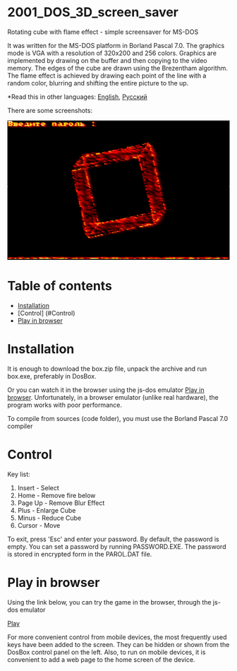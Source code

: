 # 2001_DOS_3D_screen_saver
Rotating cube with flame effect - simple screensaver for MS-DOS

It was written for the MS-DOS platform in Borland Pascal 7.0. The graphics mode is VGA with a resolution of 320x200 and 256 colors.  Graphics are implemented by drawing on the buffer and then copying to the video memory. The edges of the cube are drawn using the Brezentham algorithm. The flame effect is achieved by drawing each point of the line with a random color, blurring and shifting the entire picture to the up.

*Read this in other languages: [English](README.md), [Русский](README.ru.md)

There are some screenshots:

![Screenshots of a gameplay](screenshots.gif)

# Table of contents
- [Installation](#Installation)
- [Control] (#Control)
- [Play in browser](#Play-in-browser)

# Installation

It is enough to download the box.zip file, unpack the archive and run box.exe, preferably in DosBox.

Or you can watch it in the browser using the js-dos emulator [Play in browser](#Play-in-browser). Unfortunately, in a browser emulator (unlike real hardware), the program works with poor performance.

To compile from sources (code folder), you must use the Borland Pascal 7.0 compiler

# Control

Key list:

1. Insert  - Select
2. Home  - Remove fire below
3. Page Up - Remove Blur Effect
4. Plus - Enlarge Cube
5. Minus - Reduce Cube
6. Cursor - Move

To exit, press 'Esc' and enter your password. By default, the password is empty. You can set a password by running PASSWORD.EXE. The password is stored in encrypted form in the PAROL.DAT file.

# Play in browser

Using the link below, you can try the game in the browser, through the js-dos emulator

[Play](https://andrey-andrianov.github.io/sites/jsdos/box2.html)

For more convenient control from mobile devices, the most frequently used keys have been added to the screen. They can be hidden or shown from the DosBox control panel on the left. Also, to run on mobile devices, it is convenient to add a web page to the home screen of the device.
